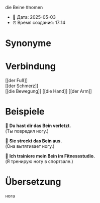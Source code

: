 die Beine
#nomen
- 📍 Дата: 2025-05-03
- ⏰ Время создания: 17:14
# Synonyme

# Verbindung 
[[der Fuß]]  
[[der Schmerz]]  
[[die Bewegung]]
[[die Hand]]
[[der Arm]]
# Beispiele
🔹 **Du hast dir das Bein verletzt.**  
(Ты повредил ногу.)

🔹 **Sie streckt das Bein aus.**  
(Она вытягивает ногу.)

🔹 **Ich trainiere mein Bein im Fitnessstudio.**  
(Я тренирую ногу в спортзале.)
# Übersetzung
нога